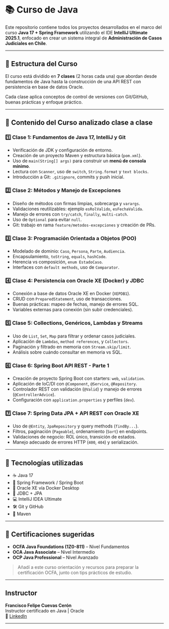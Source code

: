 # 📚 Curso de Java

Este repositorio contiene todos los proyectos desarrollados en el marco del curso **Java 17 + Spring Framework** utilizando el IDE **IntelliJ Ultimate 2025.1**, enfocado en crear un sistema integral de **Administración de Casos Judiciales en Chile**.

---

## 🧭 Estructura del Curso

El curso está dividido en **7 clases** (2 horas cada una) que abordan desde fundamentos de Java hasta la construcción de una API REST con persistencia en base de datos Oracle.

Cada clase aplica conceptos de control de versiones con Git/GitHub, buenas prácticas y enfoque práctico.

---

## 🧩 Contenido del Curso analizado clase a clase

### 1️⃣ Clase 1: Fundamentos de Java 17, IntelliJ y Git
- Verificación de JDK y configuración de entorno.
- Creación de un proyecto Maven y estructura básica (`pom.xml`).
- Uso de `main(String[] args)` para construir un **menú de consola mínimo**.
- Lectura con `Scanner`, uso de `switch`, `String.format` y `text blocks`.
- Introducción a Git: `.gitignore`, commits y push inicial.

### 2️⃣ Clase 2: Métodos y Manejo de Excepciones
- Diseño de métodos con firmas limpias, sobrecarga y `varargs`.
- Validaciones reutilizables: ejemplo `esRolValido`, `esFechaValida`.
- Manejo de errores con `try/catch`, `finally`, `multi-catch`.
- Uso de `Optional` para evitar `null`.
- Git: trabajo en rama `feature/metodos-excepciones` y creación de PRs.

### 3️⃣ Clase 3: Programación Orientada a Objetos (POO)
- Modelado de dominio: `Caso`, `Persona`, `Parte`, `Audiencia`.
- Encapsulamiento, `toString`, `equals`, `hashCode`.
- Herencia vs composición, `enum EstadoCaso`.
- Interfaces con `default methods`, uso de `Comparator`.

### 4️⃣ Clase 4: Persistencia con Oracle XE (Docker) y JDBC
- Conexión a base de datos Oracle XE en Docker (`XEPDB1`).
- CRUD con `PreparedStatement`, uso de transacciones.
- Buenas prácticas: mapeo de fechas, manejo de errores SQL.
- Variables externas para conexión (sin subir credenciales).

### 5️⃣ Clase 5: Collections, Genéricos, Lambdas y Streams
- Uso de `List`, `Set`, `Map` para filtrar y ordenar casos judiciales.
- Aplicación de `Lambdas`, `method references`, y `Collectors`.
- Paginación y filtrado en memoria con `Stream.skip/limit`.
- Análisis sobre cuándo consultar en memoria vs SQL.

### 6️⃣ Clase 6: Spring Boot API REST - Parte 1
- Creación de proyecto Spring Boot con starters: `web`, `validation`.
- Aplicación de IoC/DI con `@Component`, `@Service`, `@Repository`.
- Controlador REST con validación (`@Valid`) y manejo de errores (`@ControllerAdvice`).
- Configuración con `application.properties` y perfiles (`dev`).

### 7️⃣ Clase 7: Spring Data JPA + API REST con Oracle XE
- Uso de `@Entity`, `JpaRepository` y query methods (`findBy...`).
- Filtros, paginación (`Pageable`), ordenamiento (`Sort`) en endpoints.
- Validaciones de negocio: ROL único, transición de estados.
- Manejo adecuado de errores HTTP (`400`, `404`) y serialización.

---

## 🔧 Tecnologías utilizadas

- ☕ Java 17
- 🧠 Spring Framework / Spring Boot
- 🐳 Oracle XE vía Docker Desktop
- 🧪 JDBC + JPA
- 💻 IntelliJ IDEA Ultimate
- 🛠️ Git y GitHub
- 🧪 Maven

---

## 📄 Certificaciones sugeridas

- **OCFA Java Foundations (1Z0-811)** – Nivel Fundamentos
- **OCA Java Associate** – Nivel Intermedio
- **OCP Java Professional** – Nivel Avanzado

> Añadí a este curso orientación y recursos para preparar la certificación OCFA, junto con tips prácticos de estudio.

---

## Instructor

**Francisco Felipe Cuevas Cerón**  
Instructor certificado en Java | Oracle  
🔗 [LinkedIn](https://www.linkedin.com/in/ffelipecuevasc/)

---
